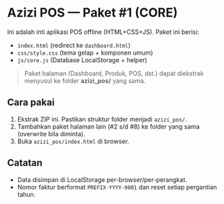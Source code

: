 # Azizi POS — Paket #1 (CORE)

Ini adalah inti aplikasi POS offline (HTML+CSS+JS). Paket ini berisi:
- `index.html` (redirect ke `dashboard.html`)
- `css/style.css` (tema gelap + komponen umum)
- `js/core.js` (Database LocalStorage + helper)

> Paket halaman (Dashboard, Produk, POS, dst.) dapat diekstrak menyusul ke folder **azizi_pos/** yang sama.

## Cara pakai
1. Ekstrak ZIP ini. Pastikan struktur folder menjadi `azizi_pos/`.
2. Tambahkan paket halaman lain (#2 s/d #8) ke folder yang sama (overwrite bila diminta).
3. Buka `azizi_pos/index.html` di browser.

## Catatan
- Data disimpan di LocalStorage per-browser/per-perangkat.
- Nomor faktur berformat `PREFIX-YYYY-0001` dan reset setiap pergantian tahun.

